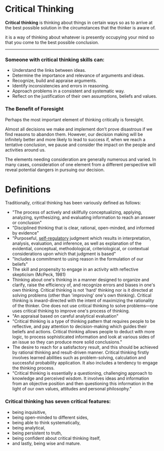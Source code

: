 # Critical Thinking

**Critical thinking** is thinking about things in certain ways so as to arrive at the best possible solution in the circumstances that the thinker is aware of. 

it is a way of thinking about whatever is presently occupying your mind so that you come to the best possible conclusion.

---

### Someone with critical thinking skills can:

-   Understand the links between ideas.
-   Determine the importance and relevance of arguments and ideas.
-   Recognize, build and appraise arguments.
-   Identify inconsistencies and errors in reasoning.
-   Approach problems in a consistent and systematic way.
-   Reflect on the justification of their own assumptions, beliefs and values.

### The Benefit of Foresight

Perhaps the most important element of thinking critically is foresight.

Almost all decisions we make and implement don’t prove disastrous if we find reasons to abandon them. However, our decision making will be infinitely better and more likely to lead to success if, when we reach a tentative conclusion, we pause and consider the impact on the people and activities around us.

The elements needing consideration are generally numerous and varied. In many cases, consideration of one element from a different perspective will reveal potential dangers in pursuing our decision.

# Definitions

Traditionally, critical thinking has been variously defined as follows:

-   "The process of actively and skillfully conceptualizing, applying, analyzing, synthesizing, and evaluating information to reach an answer or conclusion"
-   "Disciplined thinking that is clear, rational, open-minded, and informed by evidence"
-   "Purposeful, [self-regulatory](https://en.wikipedia.org/wiki/Self-control "Self-control") judgment which results in interpretation, analysis, evaluation, and inference, as well as explanation of the evidential, conceptual, methodological, criteriological, or contextual considerations upon which that judgment is based"
-   "Includes a commitment to using reason in the formulation of our beliefs"
-   The skill and propensity to engage in an activity with reflective skepticism (McPeck, 1981)
-   Thinking about one's thinking in a manner designed to organize and clarify, raise the efficiency of, and recognize errors and biases in one's own thinking. Critical thinking is not 'hard' thinking nor is it directed at solving problems (other than 'improving' one's own thinking). Critical thinking is inward-directed with the intent of maximizing the rationality of the thinker. One does not use critical thinking to solve problems—one uses critical thinking to improve one's process of thinking.
-   "An appraisal based on careful analytical evaluation"
-   "Critical thinking is a type of thinking pattern that requires people to be reflective, and pay attention to decision-making which guides their beliefs and actions. Critical thinking allows people to deduct with more logic, to process sophisticated information and look at various sides of an issue so they can produce more solid conclusions."
-   The desire to reach for a satisfactory result, and this should be achieved by rational thinking and result-driven manner. Critical thinking firstly involves learned abilities such as problem-solving, calculation and successful probability application. It also includes a tendency to engage the thinking process. 
-   "Critical thinking is essentially a questioning, challenging approach to knowledge and perceived wisdom. It involves ideas and information from an objective position and then questioning this information in the light of our own values, attitudes and personal philosophy."


### Critical thinking has seven critical features: 
- being inquisitive, 
- being open-minded to different sides, 
- being able to think systematically,
- being analytical, 
- being persistent to truth, 
- being confident about critical thinking itself, 
- and lastly, being wise and mature.